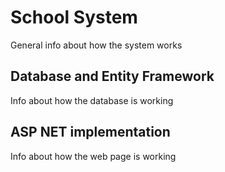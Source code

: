 # School System

General info about how the system works

## Database and Entity Framework

Info about how the database is working

## ASP NET implementation

Info about how the web page is working